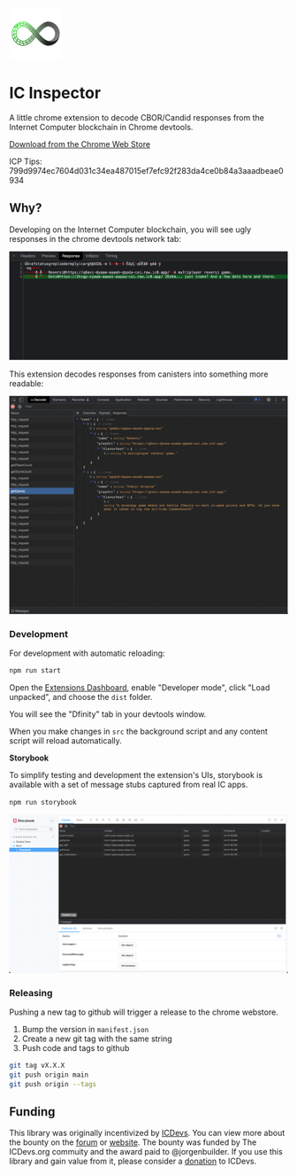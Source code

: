 ![logo](src/assets/48.png)

# IC Inspector

A little chrome extension to decode CBOR/Candid responses from the Internet
Computer blockchain in Chrome devtools.

[Download from the Chrome Web Store](https://chrome.google.com/webstore/detail/dfinity-decoder/meaadkenfkhjakkkdapaallimhbdofck)

ICP Tips: 799d9974ec7604d031c34ea487015ef7efc92f283da4ce0b84a3aaadbeae0934

## Why?

Developing on the Internet Computer blockchain, you will see ugly responses in
the chrome devtools network tab:

![bad](assets/bad.png)

This extension decodes responses from canisters into something more readable:

![good](assets/good.png)

### Development

For development with automatic reloading:

```sh
npm run start
```

Open the [Extensions Dashboard](chrome://extensions), enable "Developer mode",
click "Load unpacked", and choose the `dist` folder.

You will see the "Dfinity" tab in your devtools window.

When you make changes in `src` the background script and any content script will
reload automatically.

**Storybook**

To simplify testing and development the extension's UIs, storybook is available
with a set of message stubs captured from real IC apps.

`npm run storybook`

![assets/storybook.png](assets/storybook.png)

### Releasing

Pushing a new tag to github will trigger a release to the chrome webstore.

1. Bump the version in `manifest.json`
2. Create a new git tag with the same string
3. Push code and tags to github

```sh
git tag vX.X.X
git push origin main
git push origin --tags
```

## Funding

This library was originally incentivized by [ICDevs](https://ICDevs.org). You
can view more about the bounty on the
[forum](https://forum.dfinity.org/t/cbor-plug-in-or-tools/4556/27?u=skilesare)
or [website](https://icdevs.org/bounties/2021/11/23/CBOR-plug-in.html). The
bounty was funded by The ICDevs.org commuity and the award paid to
@jorgenbuilder. If you use this library and gain value from it, please consider
a [donation](https://icdevs.org/donations.html) to ICDevs.

